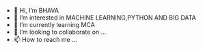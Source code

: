- 👋 Hi, I’m BHAVA
- 👀 I’m interested in MACHINE LEARNING,PYTHON AND BIG DATA
- 🌱 I’m currently learning MCA
- 💞️ I’m looking to collaborate on ...
- 📫 How to reach me ...

<!---
Bhavagopi03/Bhavagopi03 is a ✨ special ✨ repository because its `README.md` (this file) appears on your GitHub profile.
You can click the Preview link to take a look at your changes.
--->
